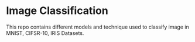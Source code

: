 # Image Classification
 This repo contains different models and technique used to classify image in MNIST, CIFSR-10, IRIS Datasets.
